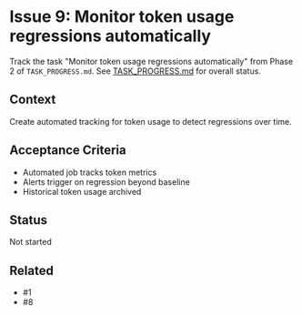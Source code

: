 # Issue 9: Monitor token usage regressions automatically

Track the task "Monitor token usage regressions automatically" from Phase 2 of `TASK_PROGRESS.md`.
See [TASK_PROGRESS.md](../TASK_PROGRESS.md) for overall status.

## Context
Create automated tracking for token usage to detect regressions over
time.

## Acceptance Criteria
- Automated job tracks token metrics
- Alerts trigger on regression beyond baseline
- Historical token usage archived

## Status
Not started

## Related
- #1
- #8

